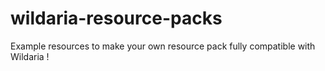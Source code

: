 # wildaria-resource-packs
Example resources to make your own resource pack fully compatible with Wildaria !
